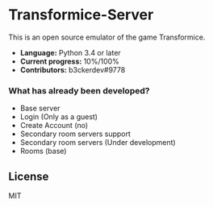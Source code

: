# Transformice-Server

This is an open source emulator of the game Transformice.

  - **Language:** Python 3.4 or later
  - **Current progress:** 10%/100%
  - **Contributors:** b3ckerdev#9778

### What has already been developed?

  - Base server
  - Login (Only as a guest)
  - Create Account (no)
  - Secondary room servers support
  - Secondary room servers (Under development)
  - Rooms (base)

License
----

MIT
